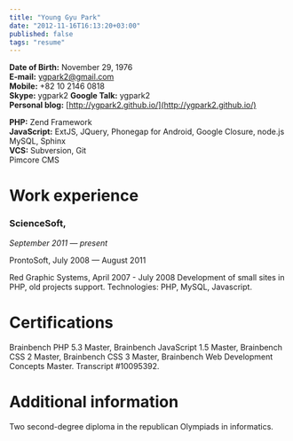 ```yaml
---
title: "Young Gyu Park"
date: "2012-11-16T16:13:20+03:00"
published: false
tags: "resume"
---
```


**Date of Birth:** November 29, 1976  
**E-mail:** [ygpark2@gmail.com](mailto:ygpark2@gmail.com)  
**Mobile:** +82 10 2146 0818  
**Skype:** ygpark2
**Google Talk:** ygpark2  
**Personal blog:** [http://ygpark2.github.io/](http://ygpark2.github.io/)

**PHP:** Zend Framework  
**JavaScript:** ExtJS, JQuery, Phonegap for Android, Google Closure, node.js  
MySQL, Sphinx  
**VCS:** Subversion, Git  
Pimcore CMS

# Work experience

### ScienceSoft,

*September 2011 — present*


ProntoSoft, July 2008 — August 2011

Red Graphic Systems, April 2007 - July 2008
Development of small sites in PHP, old projects support.
Technologies: PHP, MySQL, Javascript.


# Certifications

Brainbench PHP 5.3 Master, Brainbench JavaScript 1.5 Master, Brainbench CSS 2 Master, Brainbench CSS 3 Master, Brainbench Web Development Concepts Master. Transcript #10095392.

# Additional information

Two second-degree diploma in the republican Olympiads in informatics.
